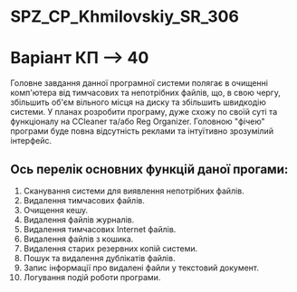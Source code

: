 # SPZ_CP_Khmilovskiy_SR_306
# Варіант КП --> 40

Головне завдання данної програмної системи полягає в очищенні комп'ютера від тимчасових та непотрібних файлів, що, в свою чергу, збільшить об'єм вільного місця на диску та збільшить швидкодію системи. У планах розробити програму, дуже схожу по своїй суті та функціоналу на CCleaner та/або Reg Organizer. Головною "фічею" програми буде повна відсутність реклами та інтуїтивно зрозумілий інтерфейс.

## Ось перелік основних функцій даної прогами: 
1. Сканування системи для виявлення непотрібних файлів.
2. Видалення тимчасових файлів.
3. Очищення кешу.
4. Видалення файлів журналів.
5. Видалення тимчасових Internet файлів.
6. Видалення файлів з кошика.
7. Видалення старих резервних копій системи.
8. Пошук та видалення дублікатів файлів.
9. Запис інформації про видалені файли у текстовий документ.
10. Логування подій роботи програми.
